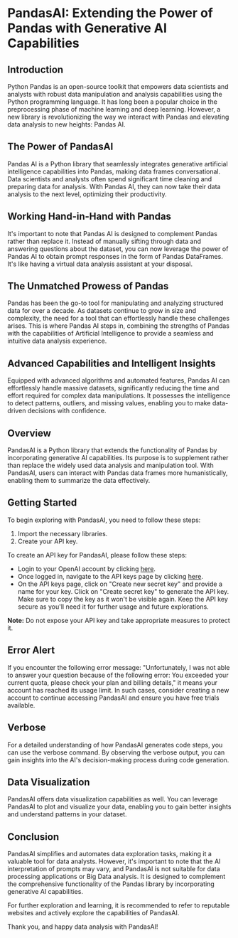 # PandasAI: Extending the Power of Pandas with Generative AI Capabilities

## Introduction
Python Pandas is an open-source toolkit that empowers data scientists and analysts with robust data manipulation and analysis capabilities using the Python programming language. It has long been a popular choice in the preprocessing phase of machine learning and deep learning. However, a new library is revolutionizing the way we interact with Pandas and elevating data analysis to new heights: Pandas AI.

## The Power of PandasAI
Pandas AI is a Python library that seamlessly integrates generative artificial intelligence capabilities into Pandas, making data frames conversational. Data scientists and analysts often spend significant time cleaning and preparing data for analysis. With Pandas AI, they can now take their data analysis to the next level, optimizing their productivity.

## Working Hand-in-Hand with Pandas
It's important to note that Pandas AI is designed to complement Pandas rather than replace it. Instead of manually sifting through data and answering questions about the dataset, you can now leverage the power of Pandas AI to obtain prompt responses in the form of Pandas DataFrames. It's like having a virtual data analysis assistant at your disposal.

## The Unmatched Prowess of Pandas
Pandas has been the go-to tool for manipulating and analyzing structured data for over a decade. As datasets continue to grow in size and complexity, the need for a tool that can effortlessly handle these challenges arises. This is where Pandas AI steps in, combining the strengths of Pandas with the capabilities of Artificial Intelligence to provide a seamless and intuitive data analysis experience.

## Advanced Capabilities and Intelligent Insights
Equipped with advanced algorithms and automated features, Pandas AI can effortlessly handle massive datasets, significantly reducing the time and effort required for complex data manipulations. It possesses the intelligence to detect patterns, outliers, and missing values, enabling you to make data-driven decisions with confidence.

## Overview
PandasAI is a Python library that extends the functionality of Pandas by incorporating generative AI capabilities. Its purpose is to supplement rather than replace the widely used data analysis and manipulation tool. With PandasAI, users can interact with Pandas data frames more humanistically, enabling them to summarize the data effectively.

## Getting Started
To begin exploring with PandasAI, you need to follow these steps:

1. Import the necessary libraries.
2. Create your API key.

To create an API key for PandasAI, please follow these steps:

- Login to your OpenAI account by clicking [here](https://www.openai.com).
- Once logged in, navigate to the API keys page by clicking [here](https://www.openai.com/api-keys).
- On the API keys page, click on "Create new secret key" and provide a name for your key. Click on "Create secret key" to generate the API key. Make sure to copy the key as it won't be visible again. Keep the API key secure as you'll need it for further usage and future explorations.

**Note:** Do not expose your API key and take appropriate measures to protect it.

## Error Alert
If you encounter the following error message: "Unfortunately, I was not able to answer your question because of the following error: You exceeded your current quota, please check your plan and billing details," it means your account has reached its usage limit. In such cases, consider creating a new account to continue accessing PandasAI and ensure you have free trials available.

## Verbose
For a detailed understanding of how PandasAI generates code steps, you can use the verbose command. By observing the verbose output, you can gain insights into the AI's decision-making process during code generation.

## Data Visualization
PandasAI offers data visualization capabilities as well. You can leverage PandasAI to plot and visualize your data, enabling you to gain better insights and understand patterns in your dataset.

## Conclusion
PandasAI simplifies and automates data exploration tasks, making it a valuable tool for data analysts. However, it's important to note that the AI interpretation of prompts may vary, and PandasAI is not suitable for data processing applications or Big Data analysis. It is designed to complement the comprehensive functionality of the Pandas library by incorporating generative AI capabilities.

For further exploration and learning, it is recommended to refer to reputable websites and actively explore the capabilities of PandasAI.

Thank you, and happy data analysis with PandasAI!
